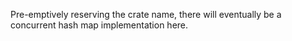 Pre-emptively reserving the crate name, there will eventually be a concurrent hash map
implementation here.